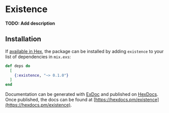 # Existence

**TODO: Add description**

## Installation

If [available in Hex](https://hex.pm/docs/publish), the package can be installed
by adding `existence` to your list of dependencies in `mix.exs`:

```elixir
def deps do
  [
    {:existence, "~> 0.1.0"}
  ]
end
```

Documentation can be generated with [ExDoc](https://github.com/elixir-lang/ex_doc)
and published on [HexDocs](https://hexdocs.pm). Once published, the docs can
be found at [https://hexdocs.pm/existence](https://hexdocs.pm/existence).

